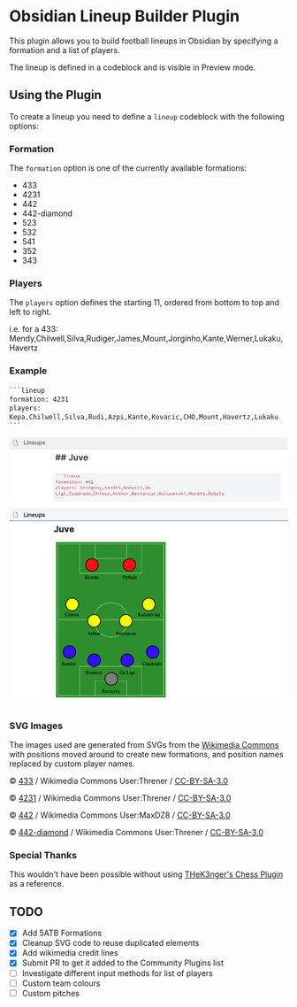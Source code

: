 # Obsidian Lineup Builder Plugin


This plugin allows you to build football lineups in Obsidian by specifying a formation and a list of players.

The lineup is defined in a codeblock and is visible in Preview mode.
  

## Using the Plugin

To create a lineup you need to define a `lineup` codeblock with the following options:
  
### Formation

The `formation` option is one of the currently available formations:

- 433
- 4231
- 442
- 442-diamond
- 523
- 532
- 541
- 352
- 343

### Players

The `players` option defines the starting 11, ordered from bottom to top and left to right.

i.e. for a 433: Mendy,Chilwell,Silva,Rudiger,James,Mount,Jorginho,Kante,Werner,Lukaku,Havertz
  

### Example

````
```lineup
formation: 4231
players: Kepa,Chilwell,Silva,Rudi,Azpi,Kante,Kovacic,CHO,Mount,Havertz,Lukaku
```
````

![Example](media/example_screenshot.png)


### SVG Images

The images used are generated from SVGs from the [Wikimedia Commons](https://commons.wikimedia.org/wiki/Main_Page) with positions moved around to create new formations, and position names replaced by custom player names.

© [433](https://en.wikipedia.org/wiki/File:Association_football_4-3-3_formation.svg) / Wikimedia Commons User:Threner / [CC-BY-SA-3.0](https://creativecommons.org/licenses/by-sa/3.0/)

© [4231](https://en.wikipedia.org/wiki/File:Association_football_4-2-3-1_formation.svg) / Wikimedia Commons User:Threner / [CC-BY-SA-3.0](https://creativecommons.org/licenses/by-sa/3.0/)

© [442](https://en.wikipedia.org/wiki/File:Association_football_4-4-2_formation.svg) / Wikimedia Commons User:MaxDZ8 / [CC-BY-SA-3.0](https://creativecommons.org/licenses/by-sa/3.0/)

© [442-diamond](https://en.wikipedia.org/wiki/File:Association_football_4-4-2_diamond_formation.svg) / Wikimedia Commons User:Threner / [CC-BY-SA-3.0](https://creativecommons.org/licenses/by-sa/3.0/)


### Special Thanks

This wouldn't have been possible without using [THeK3nger's Chess Plugin](https://github.com/THeK3nger/obsidian-chessboard) as a reference.


## TODO

- [x] Add 5ATB Formations
- [x] Cleanup SVG code to reuse duplicated elements
- [x] Add wikimedia credit lines
- [x] Submit PR to get it added to the Community Plugins list
- [ ] Investigate different input methods for list of players
- [ ] Custom team colours
- [ ] Custom pitches
